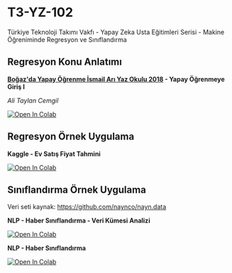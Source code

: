 # T3-YZ-102
Türkiye Teknoloji Takımı Vakfı - Yapay Zeka Usta Eğitimleri Serisi - Makine Öğreniminde Regresyon ve Sınıflandırma


## Regresyon Konu Anlatımı

**[Boğaz'da Yapay Öğrenme İsmail Arı Yaz Okulu 2018](http://byoyo.cmpe.boun.edu.tr/) - Yapay Öğrenmeye Giriş I**

*Ali Taylan Cemgil*

[![Open In Colab](https://colab.research.google.com/assets/colab-badge.svg)](https://colab.research.google.com/github/yavuzKomecoglu/T3-YZ-102/blob/master/notebooks/atcemgil_byoyo2018-giris-1.ipynb) 


## Regresyon Örnek Uygulama

**Kaggle - Ev Satış Fiyat Tahmini**

[![Open In Colab](https://colab.research.google.com/assets/colab-badge.svg)](https://colab.research.google.com/github/yavuzKomecoglu/T3-YZ-102/blob/master/notebooks/Kaggle-EvSatisFiyatlariniTahminEtme.ipynb) 


## Sınıflandırma Örnek Uygulama
Veri seti kaynak: https://github.com/naynco/nayn.data

**NLP - Haber Sınıflandırma - Veri Kümesi Analizi**

[![Open In Colab](https://colab.research.google.com/assets/colab-badge.svg)](https://colab.research.google.com/github/yavuzKomecoglu/T3-YZ-102/blob/master/notebooks/NLP-News-Classification-Analysis.ipynb) 


**NLP - Haber Sınıflandırma**

[![Open In Colab](https://colab.research.google.com/assets/colab-badge.svg)](https://colab.research.google.com/github/yavuzKomecoglu/T3-YZ-102/blob/master/notebooks/NLP-News-Classification.ipynb) 
